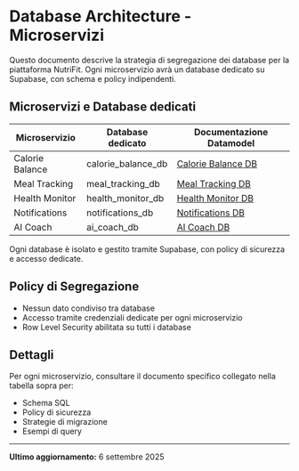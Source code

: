 # Database Architecture - Microservizi

Questo documento descrive la strategia di segregazione dei database per la piattaforma NutriFit. Ogni microservizio avrà un database dedicato su Supabase, con schema e policy indipendenti.

## Microservizi e Database dedicati

| Microservizio         | Database dedicato         | Documentazione Datamodel |
|----------------------|--------------------------|-------------------------|
| Calorie Balance      | calorie_balance_db       | [Calorie Balance DB](databases/calorie-balance-db.md) |
| Meal Tracking        | meal_tracking_db         | [Meal Tracking DB](databases/meal-tracking-db.md) |
| Health Monitor       | health_monitor_db        | [Health Monitor DB](databases/health-monitor-db.md) |
| Notifications        | notifications_db         | [Notifications DB](databases/notifications-db.md) |
| AI Coach             | ai_coach_db              | [AI Coach DB](databases/ai-coach-db.md) |

Ogni database è isolato e gestito tramite Supabase, con policy di sicurezza e accesso dedicate.

## Policy di Segregazione
- Nessun dato condiviso tra database
- Accesso tramite credenziali dedicate per ogni microservizio
- Row Level Security abilitata su tutti i database

## Dettagli
Per ogni microservizio, consultare il documento specifico collegato nella tabella sopra per:
- Schema SQL
- Policy di sicurezza
- Strategie di migrazione
- Esempi di query

---

**Ultimo aggiornamento:** 6 settembre 2025
